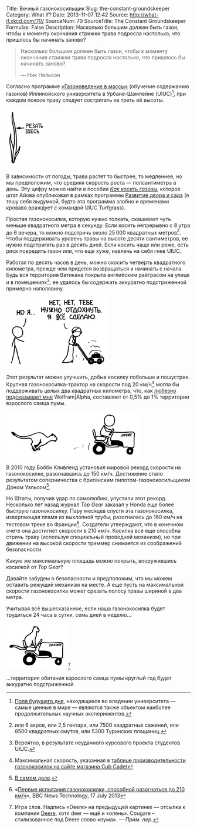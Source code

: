 Title: Вечный газонокосильщик
Slug: the-constant-groundskeeper
Category: What If?
Date: 2013-11-07 12:42
Source: http://what-if.xkcd.com/70/
SourceNum: 70
SourceTitle: The Constant Groundskeeper
Formulas: False
Description: Насколько большим должен быть газон, чтобы к моменту окончания стрижки трава подросла настолько, что пришлось бы начинать заново?

> Насколько большим должен быть газон, чтобы к моменту окончания стрижки трава подросла настолько, что пришлось бы начинать заново?
>
> — Ник Нельсон

Согласно программе [«Газоноведение в массы»](http://www.turf.uiuc.edu/extension/ext-mow.html) (обучение содержанию газонов) Иллинойского университета в Урбане-Шампейне (UIUC)[^1], при каждом покосе траву следует состригать на треть её высоты.

![](/uploads/070-the-constant-groundskeeper/lawn_cuthere_ru.png "План битвы UIUC Turfgrass 2013, по-видимому.")

В зависимости от погоды, трава растет то быстрее, то медленнее, но мы предположим, что средняя скорость роста — полсантиметра в день. Эту цифру можно найти в пособии _[Как косить газоны](http://www.extension.iastate.edu/publications/pm1213.pdf)_, которое штат Айова опубликовал в рамках программы [Развитие двора и сада](http://www.yardandgarden.extension.iastate.edu/) (я тешу себя выдумкой, будто эта программа злобно и временами кроваво враждует с командой UIUC Turfgrass).

Простая газонокосилка, которую нужно толкать, скашивает чуть меньше квадратного метра в секунду. Если косить непрерывно с 8 утра до 6 вечера, то можно подстричь около 25&thinsp;000 квадратных метров[^2]. Чтобы поддерживать уровень травы на высоте десяти сантиметров, ее нужно подстригать раз в десять дней. Если косить чаще или реже, есть риск повредить газон или, что еще хуже, навлечь на себя гнев UIUC.

Работая по десять часов в день, можно скосить четверть квадратного километра, прежде чем придется возвращаться и начинать с начала. Будь вся территория Ватикана покрыта английским райграсом на улице и в помещениях[^3], ее удалось бы содержать аккуратно подстриженной примерно наполовину.

![](/uploads/070-the-constant-groundskeeper/lawn_pope_ru.png "А с помощью Пенсионера Бенедикта XVI можно выкосить хоть всю территорию разом!")

Этот результат можно улучшить, добыв косилку побольше и пошустрее. Крупная газонокосилка-трактор на скорости под 20 км/ч[^4] могла бы поддерживать целых два квадратных километра, что, как [любезно подсказывает мне](http://www.wolframalpha.com/input/?i=2+km%5E2) Wolfram|Alpha, составляет от 0,5% до 1% территории взрослого самца пумы.

![](/uploads/070-the-constant-groundskeeper/lawn_cougar.png "Пума преследует Оленя.")

В 2010 году Бобби Кливленд установил мировой рекорд скорости на газонокосилке, разогнавшись до 150 км/ч. Достижение стало результатом соперничества с британским пилотом-газонокосильщиком Доном Уэльсом[^5].

Но Штаты, получив удар по самолюбию, упустили этот рекорд. Несколько лет назад журнал _Top Gear_ заказал у Honda еще более быструю газонокосилку. Пару месяцев спустя эта газонокосилка, извергающая пламя из выхлопной трубы, разогналась до 160 км/ч на тестовом треке во Франции[^6]. Создатели утверждают, что в конечном счете она достигнет скорости в 210 км/ч. Косилка все еще способна стричь траву (используя специальный проводной механизм), но при движении на высокой скорости триммер снимается из соображений безопасности.

Какую же максимальную площадь можно покрыть, вооружившись косилкой от _Top Gear_?

Давайте забудем о безопасности и предположим, что мы можем оставить режущий механизм на месте. А еще пусть на максимальной скорости газонокосилка может срезать полосу травы шириной в два метра.

Учитывая всё вышесказанное, если наша газонокосилка будет трудиться 24 часа в сутки, семь дней в неделю...

![](/uploads/070-the-constant-groundskeeper/lawn_cougar_2.png "Поскольку в Европе пумы не водятся, американцам стоит попробовать поставить рекорд «максимальной скорости на газонокосилке, управляемой пумой» — его они должны удержать.")
[^7]

...территория обитания взрослого самца пумы круглый год будет аккуратно подстриженной.

[^1]: [Поля будущего дня](http://admissions.illinois.edu/visit/selfguided/quad.html#morrow), находящиеся во владении университета — самые ценные в мире — являются также объектом наиболее продолжительных научных экспериментов.
[^2]: или 6 акров, или 2,5 гектара, или 7500 квадратных саженей, или 8500 квадратных смутов, или 5300 Туринских плащаниц.
[^3]: Вероятно, в результате неудачного курсового проекта студентов UIUC.
[^4]: Максимальная скорость, указанная в [таблице производительности газонокосилок на сайте магазина Cub Cadet](http://www.cubcadet.com/webapp/wcs/stores/servlet/CubCadetFullPageArticleDisplayView?langId=-1&storeId=10051&catalogId=14101&pageView=Cubcadet_Commercial/AcresPerHour.html)
[^5]: [В самом деле](http://reviews.cnet.com/8301-13746_7-20017942-48.html).
[^6]: «[Первые испытания газонокосилки, способной разогнаться до 210 км/ч](http://www.bbc.co.uk/news/technology-23342347)», BBC News Technology, 17 July 2013
[^7]: Игра слов. Надпись «Deere» на предыдущей картинке — отсылка к компании [Deere](http://ru.wikipedia.org/wiki/Deere_%26_Company), хотя deer — ещё и «олень». Cougare – стилизованное под Deere слово «пума». — *Прим. пер.*
